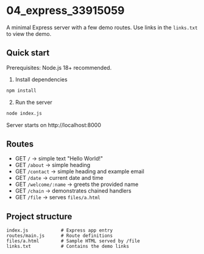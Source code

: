 # 04_express_33915059

A minimal Express server with a few demo routes. Use links in the `links.txt` to view the demo.

## Quick start

Prerequisites: Node.js 18+ recommended.

1. Install dependencies

```bash
npm install
```

2. Run the server

```bash
node index.js
```

Server starts on http://localhost:8000

## Routes

- GET `/` -> simple text "Hello World!"
- GET `/about` -> simple heading
- GET `/contact` -> simple heading and example email
- GET `/date` -> current date and time
- GET `/welcome/:name` -> greets the provided name
- GET `/chain` -> demonstrates chained handlers
- GET `/file` -> serves `files/a.html`

## Project structure

```
index.js            # Express app entry
routes/main.js      # Route definitions
files/a.html        # Sample HTML served by /file
links.txt           # Contains the demo links
```